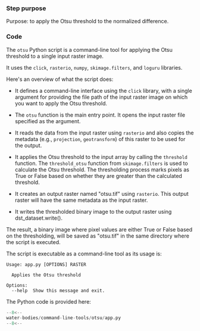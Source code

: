 ### Step purpose 

Purpose: to apply the Otsu threshold to the normalized difference. 

### Code

The `otsu` Python script is a command-line tool for applying the Otsu threshold to a single input raster image. 

It uses the `click`, `rasterio`, `numpy`, `skimage.filters`, and `loguru` libraries.

Here's an overview of what the script does:

* It defines a command-line interface using the `click` library, with a single argument for providing the file path of the input raster image on which you want to apply the Otsu threshold.

* The `otsu` function is the main entry point. It opens the input raster file specified as the argument.

* It reads the data from the input raster using `rasterio` and also copies the metadata (e.g., `projection`, `geotransform`) of this raster to be used for the output.

* It applies the Otsu threshold to the input array by calling the `threshold` function. The `threshold_otsu` function from `skimage.filters` is used to calculate the Otsu threshold. The thresholding process marks pixels as True or False based on whether they are greater than the calculated threshold.

* It creates an output raster named "otsu.tif" using `rasterio`. This output raster will have the same metadata as the input raster.

* It writes the thresholded binary image to the output raster using dst_dataset.write().

The result, a binary image where pixel values are either True or False based on the thresholding, will be saved as "otsu.tif" in the same directory where the script is executed.


The script is executable as a command-line tool as its usage is:

```
Usage: app.py [OPTIONS] RASTER

  Applies the Otsu threshold

Options:
  --help  Show this message and exit.
```

The Python code is provided here:

```python linenums="1" title="water-bodies/command-line-tools/otsu/app.py"
--8<--
water-bodies/command-line-tools/otsu/app.py
--8<--
```